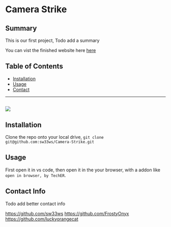 # Camera Strike

## Summary

This is our first project, Todo add a summary

You can vist the finished website here [here](https://sw33ws.github.io/Camera-Strike/)

## Table of Contents

- [Installation](#installation)
- [Usage](#usage)
- [Contact](#contact-info)

---
![](imgages/conceptImages/conceptTwo.jpg) 
---

## Installation

Clone the repo onto your local drive, ```git clone git@github.com:sw33ws/Camera-Strike.git```

## Usage

First open it in vs code, then open it in the your browser, with a addon like ```open in browser, by TechER```.

## Contact Info

Todo add better contact info

https://github.com/sw33ws
https://github.com/FrostyOnyx
https://github.com/luckyorangecat